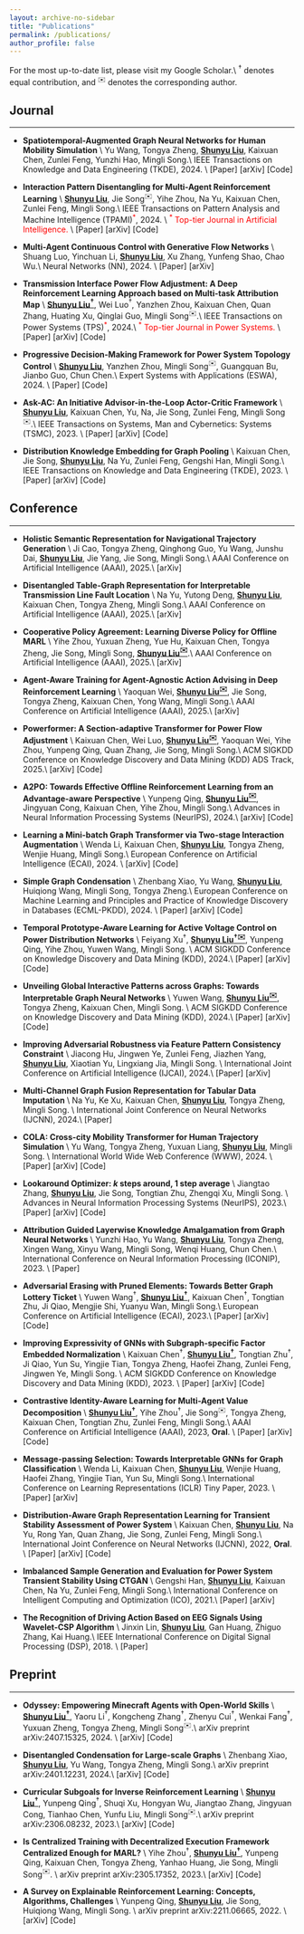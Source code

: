 ```yaml
---
layout: archive-no-sidebar
title: "Publications"
permalink: /publications/
author_profile: false
---
```


For the most up-to-date list, please visit my <a href="https://scholar.google.com/citations?user=4U-X6d4AAAAJ&hl=en" target="_blank" style="text-decoration: none">Google Scholar</a>.\\
$^\dagger$ denotes equal contribution, and $^✉️$ denotes the corresponding author.

## Journal
---

- **Spatiotemporal-Augmented Graph Neural Networks for Human Mobility Simulation** \\
  Yu Wang, Tongya Zheng, **<u>Shunyu Liu</u>**, Kaixuan Chen, Zunlei Feng, Yunzhi Hao, Mingli Song.\\
  IEEE Transactions on Knowledge and Data Engineering (TKDE), 2024. \\
  <a href="https://ieeexplore.ieee.org/abstract/document/10547368/" target="_blank" style="text-decoration: none">\[Paper\]</a> <a href="https://arxiv.org/abs/2306.09381" target="_blank" style="text-decoration: none">\[arXiv\]</a> <a href="https://github.com/Star607/STAR-TKDE" target="_blank" style="text-decoration: none">\[Code\]</a> 


- **Interaction Pattern Disentangling for Multi-Agent Reinforcement Learning**  \\
  **<u>Shunyu Liu</u>**, Jie Song$^✉️$, Yihe Zhou, Na Yu, Kaixuan Chen, Zunlei Feng, Mingli Song.\\
  IEEE Transactions on Pattern Analysis and Machine Intelligence (TPAMI)<span style="color:red">$^*$</span>, 2024. \\
  <span style="color:red">$^*$ Top-tier Journal in Artificial Intelligence.</span> \\
  <a href="https://ieeexplore.ieee.org/document/10529613" target="_blank" style="text-decoration: none">\[Paper\]</a> <a href="https://arxiv.org/abs/2207.03902" target="_blank" style="text-decoration: none">\[arXiv\]</a> <a href="https://github.com/liushunyu/OPT" target="_blank" style="text-decoration: none">\[Code\]</a>


- **Multi-Agent Continuous Control with Generative Flow Networks**  \\
  Shuang Luo, Yinchuan Li, **<u>Shunyu Liu</u>**, Xu Zhang, Yunfeng Shao, Chao Wu.\\
  Neural Networks (NN), 2024. \\
  <a href="https://www.sciencedirect.com/science/article/abs/pii/S0893608024001679" target="_blank" style="text-decoration: none">\[Paper\]</a> <a href="https://arxiv.org/abs/2408.06920" target="_blank" style="text-decoration: none">\[arXiv\]</a>


- **Transmission Interface Power Flow Adjustment: A Deep Reinforcement Learning Approach based on Multi-task Attribution Map** \\
  **<u>Shunyu Liu$^\dagger$</u>**, Wei Luo$^\dagger$, Yanzhen Zhou, Kaixuan Chen, Quan Zhang, Huating Xu, Qinglai Guo, Mingli Song$^✉️$.\\
  IEEE Transactions on Power Systems (TPS)<span style="color:red">$^*$</span>, 2024.\\
  <span style="color:red">$^*$ Top-tier Journal in Power Systems.</span> \\
  <a href="https://ieeexplore.ieee.org/document/10192091" target="_blank" style="text-decoration: none">\[Paper\]</a> <a href="https://arxiv.org/abs/2405.15831" target="_blank" style="text-decoration: none">\[arXiv\]</a> <a href="https://github.com/Cra2yDavid/MAM" target="_blank" style="text-decoration: none">\[Code\]</a> 


- **Progressive Decision-Making Framework for Power System Topology Control** \\
  **<u>Shunyu Liu</u>**, Yanzhen Zhou, Mingli Song$^✉️$, Guangquan Bu, Jianbo Guo, Chun Chen.\\
  Expert Systems with Applications (ESWA), 2024. \\
  <a href="https://www.sciencedirect.com/science/article/pii/S0957417423015725" target="_blank" style="text-decoration: none">\[Paper\]</a> <a href="https://github.com/liushunyu/PAC" target="_blank" style="text-decoration: none">\[Code\]</a> 


- **Ask-AC: An Initiative Advisor-in-the-Loop Actor-Critic Framework**  \\
  **<u>Shunyu Liu</u>**, Kaixuan Chen, Yu, Na, Jie Song, Zunlei Feng, Mingli Song$^✉️$.\\
  IEEE Transactions on Systems, Man and Cybernetics: Systems (TSMC), 2023. \\
  <a href="https://ieeexplore.ieee.org/abstract/document/10210582" target="_blank" style="text-decoration: none">\[Paper\]</a> <a href="https://arxiv.org/abs/2207.01955" target="_blank" style="text-decoration: none">\[arXiv\]</a> <a href="https://github.com/liushunyu/Ask-AC" target="_blank" style="text-decoration: none">\[Code\]</a>


- **Distribution Knowledge Embedding for Graph Pooling** \\
  Kaixuan Chen, Jie Song, **<u>Shunyu Liu</u>**, Na Yu, Zunlei Feng, Gengshi Han, Mingli Song.\\
  IEEE Transactions on Knowledge and Data Engineering (TKDE), 2023. \\
  <a href="https://ieeexplore.ieee.org/abstract/document/9896198/" target="_blank" style="text-decoration: none">\[Paper\]</a> <a href="https://arxiv.org/abs/2109.14333" target="_blank" style="text-decoration: none">\[arXiv\]</a> <a href="https://github.com/chenchkx/DKEPool" target="_blank" style="text-decoration: none">\[Code\]</a> 




## Conference
---


- **Holistic Semantic Representation for Navigational Trajectory Generation**  \\
  Ji Cao, Tongya Zheng, Qinghong Guo, Yu Wang, Junshu Dai, **<u>Shunyu Liu</u>**, Jie Yang, Jie Song, Mingli Song.\\
  AAAI Conference on Artificial Intelligence (AAAI), 2025.\\
  <a href="" target="_blank" style="text-decoration: none">\[arXiv\]</a> 


- **Disentangled Table-Graph Representation for Interpretable Transmission Line Fault Location**  \\
  Na Yu, Yutong Deng, **<u>Shunyu Liu</u>**, Kaixuan Chen, Tongya Zheng, Mingli Song.\\
  AAAI Conference on Artificial Intelligence (AAAI), 2025.\\
  <a href="" target="_blank" style="text-decoration: none">\[arXiv\]</a> 


- **Cooperative Policy Agreement: Learning Diverse Policy for Offline MARL**  \\
  Yihe Zhou, Yuxuan Zheng, Yue Hu, Kaixuan Chen, Tongya Zheng, Jie Song, Mingli Song, **<u>Shunyu Liu$^✉️$</u>**.\\
  AAAI Conference on Artificial Intelligence (AAAI), 2025.\\
  <a href="" target="_blank" style="text-decoration: none">\[arXiv\]</a> 


- **Agent-Aware Training for Agent-Agnostic Action Advising in Deep Reinforcement Learning**  \\
  Yaoquan Wei, **<u>Shunyu Liu$^✉️$</u>**, Jie Song, Tongya Zheng, Kaixuan Chen, Yong Wang, Mingli Song.\\
  AAAI Conference on Artificial Intelligence (AAAI), 2025.\\
  <a href="https://arxiv.org/abs/2311.16807" target="_blank" style="text-decoration: none">\[arXiv\]</a> 


- **Powerformer: A Section-adaptive Transformer for Power Flow Adjustment** \\
  Kaixuan Chen, Wei Luo, **<u>Shunyu Liu$^✉️$</u>**, Yaoquan Wei, Yihe Zhou, Yunpeng Qing, Quan Zhang, Jie Song, Mingli Song.\\
  ACM SIGKDD Conference on Knowledge Discovery and Data Mining (KDD) ADS Track, 2025.\\
  <a href="https://arxiv.org/abs/2401.02771" target="_blank" style="text-decoration: none">\[arXiv\]</a> <a href="https://github.com/chenchkx/Powerformer" target="_blank" style="text-decoration: none">\[Code\]</a> 


- **A2PO: Towards Effective Offline Reinforcement Learning from an Advantage-aware Perspective**  \\
  Yunpeng Qing, **<u>Shunyu Liu$^✉️$</u>**, Jingyuan Cong, Kaixuan Chen, Yihe Zhou, Mingli Song.\\
  Advances in Neural Information Processing Systems (NeurIPS), 2024.\\
  <a href="https://arxiv.org/abs/2403.07262" target="_blank" style="text-decoration: none">\[arXiv\]</a> <a href="https://github.com/Plankson/A2PO" target="_blank" style="text-decoration: none">\[Code\]</a>



- **Learning a Mini-batch Graph Transformer via Two-stage Interaction Augmentation**  \\
  Wenda Li, Kaixuan Chen, **<u>Shunyu Liu</u>**, Tongya Zheng, Wenjie Huang, Mingli Song.\\
  European Conference on Artificial Intelligence (ECAI), 2024. \\
  <a href="https://arxiv.org/abs/2407.09904" target="_blank" style="text-decoration: none">\[arXiv\]</a> <a href="https://github.com/l-wd/LGMformer" target="_blank" style="text-decoration: none">\[Code\]</a>


- **Simple Graph Condensation**  \\
  Zhenbang Xiao, Yu Wang, **<u>Shunyu Liu</u>**, Huiqiong Wang, Mingli Song, Tongya Zheng.\\
  European Conference on Machine Learning and Principles and Practice of Knowledge Discovery in Databases (ECML-PKDD), 2024. \\
  <a href="https://link.springer.com/chapter/10.1007/978-3-031-70344-7_4" target="_blank" style="text-decoration: none">\[Paper\]</a> <a href="https://arxiv.org/abs/2403.14951" target="_blank" style="text-decoration: none">\[arXiv\]</a> <a href="https://github.com/BangHonor/SimGC" target="_blank" style="text-decoration: none">\[Code\]</a>

- **Temporal Prototype-Aware Learning for Active Voltage Control on Power Distribution Networks**  \\
  Feiyang Xu$^\dagger$, **<u>Shunyu Liu$^{\dagger ✉️}$</u>**, Yunpeng Qing, Yihe Zhou, Yuwen Wang, Mingli Song. \\
  ACM SIGKDD Conference on Knowledge Discovery and Data Mining (KDD), 2024.\\
  <a href="https://dl.acm.org/doi/abs/10.1145/3637528.3671790" target="_blank" style="text-decoration: none">\[Paper\]</a> <a href="https://arxiv.org/abs/2406.17818" target="_blank" style="text-decoration: none">\[arXiv\]</a> <a href="https://github.com/Canyizl/TPA-for-AVC" target="_blank" style="text-decoration: none">\[Code\]


- **Unveiling Global Interactive Patterns across Graphs: Towards Interpretable Graph Neural Networks**  \\
  Yuwen Wang, **<u>Shunyu Liu$^✉️$</u>**, Tongya Zheng, Kaixuan Chen, Mingli Song. \\
  ACM SIGKDD Conference on Knowledge Discovery and Data Mining (KDD), 2024.\\
  <a href="https://dl.acm.org/doi/abs/10.1145/3637528.3671838" target="_blank" style="text-decoration: none">\[Paper\]</a> <a href="https://arxiv.org/abs/2407.01979" target="_blank" style="text-decoration: none">\[arXiv\]</a> <a href="https://github.com/Wangyuwen0627/GIP-Framework" target="_blank" style="text-decoration: none">\[Code\]


- **Improving Adversarial Robustness via Feature Pattern Consistency Constraint** \\
  Jiacong Hu, Jingwen Ye, Zunlei Feng, Jiazhen Yang, **<u>Shunyu Liu</u>**, Xiaotian Yu, Lingxiang Jia, Mingli Song. \\
  International Joint Conference on Artificial  Intelligence (IJCAI), 2024.\\
  <a href="https://www.ijcai.org/proceedings/2024/94" target="_blank" style="text-decoration: none">\[Paper\]</a> <a href="https://arxiv.org/abs/2406.08829" target="_blank" style="text-decoration: none">\[arXiv\]</a>


- **Multi-Channel Graph Fusion Representation for Tabular Data Imputation**  \\
  Na Yu, Ke Xu, Kaixuan Chen, **<u>Shunyu Liu</u>**, Tongya Zheng, Mingli Song. \\
  International Joint Conference on Neural Networks (IJCNN), 2024.\\
  <a href="https://ieeexplore.ieee.org/document/10651425" target="_blank" style="text-decoration: none">\[Paper\]</a> 


- **COLA: Cross-city Mobility Transformer for Human Trajectory Simulation**  \\
  Yu Wang, Tongya Zheng, Yuxuan Liang, **<u>Shunyu Liu</u>**, Mingli Song. \\
  International World Wide Web Conference (WWW), 2024. \\
  <a href="https://dl.acm.org/doi/abs/10.1145/3589334.3645469" target="_blank" style="text-decoration: none">\[Paper\]</a> <a href="https://arxiv.org/abs/2403.01801" target="_blank" style="text-decoration: none">\[arXiv\]</a> <a href="https://github.com/Star607/Cross-city-Mobility-Transformer" target="_blank" style="text-decoration: none">\[Code\]</a>


- **Lookaround Optimizer: $k$ steps around, 1 step average**  \\
  Jiangtao Zhang, **<u>Shunyu Liu</u>**, Jie Song, Tongtian Zhu, Zhengqi Xu, Mingli Song. \\
  Advances in Neural Information Processing Systems (NeurIPS), 2023.\\
  <a href="https://proceedings.neurips.cc/paper_files/paper/2023/hash/5b4b967d4222d87fa5b28b6ec7144058-Abstract-Conference.html" target="_blank" style="text-decoration: none">\[Paper\]</a> <a href="https://arxiv.org/abs/2306.07684" target="_blank" style="text-decoration: none">\[arXiv\]</a> <a href="https://github.com/Ardcy/Lookaround" target="_blank" style="text-decoration: none">\[Code\]</a>


- **Attribution Guided Layerwise Knowledge Amalgamation from Graph Neural Networks**  \\
  Yunzhi Hao, Yu Wang, **<u>Shunyu Liu</u>**, Tongya Zheng, Xingen Wang, Xinyu Wang, Mingli Song, Wenqi Huang, Chun Chen.\\
  International Conference on Neural Information Processing (ICONIP), 2023. \\
  <a href="https://www.springerprofessional.de/attribution-guided-layerwise-knowledge-amalgamation-from-graph-n/26298874" target="_blank" style="text-decoration: none">\[Paper\]</a>


- **Adversarial Erasing with Pruned Elements: Towards Better Graph Lottery Ticket**  \\
  Yuwen Wang$^\dagger$, **<u>Shunyu Liu$^\dagger$</u>**, Kaixuan Chen$^\dagger$, Tongtian Zhu, Ji Qiao, Mengjie Shi, Yuanyu Wan, Mingli Song.\\
  European Conference on Artificial Intelligence (ECAI), 2023.\\
  <a href="https://ebooks.iospress.nl/doi/10.3233/FAIA230564" target="_blank" style="text-decoration: none">\[Paper\]</a> <a href="https://arxiv.org/abs/2308.02916" target="_blank" style="text-decoration: none">\[arXiv\]</a> <a href="https://github.com/Wangyuwen0627/ACE-GLT" target="_blank" style="text-decoration: none">\[Code\]</a> 


- **Improving Expressivity of GNNs with Subgraph-specific Factor Embedded Normalization**  \\
  Kaixuan Chen$^\dagger$, **<u>Shunyu Liu$^\dagger$</u>**, Tongtian Zhu$^\dagger$, Ji Qiao, Yun Su, Yingjie Tian, Tongya Zheng, Haofei Zhang, Zunlei Feng, Jingwen Ye, Mingli Song. \\
  ACM SIGKDD Conference on Knowledge Discovery and Data Mining (KDD), 2023. \\
  <a href="https://dl.acm.org/doi/abs/10.1145/3580305.3599388" target="_blank" style="text-decoration: none">\[Paper\]</a> <a href="https://arxiv.org/abs/2305.19903" target="_blank" style="text-decoration: none">\[arXiv\]</a> <a href="https://github.com/chenchkx/SuperNorm" target="_blank" style="text-decoration: none">\[Code\]</a>


- **Contrastive Identity-Aware Learning for Multi-Agent Value Decomposition**  \\
  **<u>Shunyu Liu$^\dagger$</u>**, Yihe Zhou$^\dagger$, Jie Song$^✉️$, Tongya Zheng, Kaixuan Chen, Tongtian Zhu, Zunlei Feng, Mingli Song.\\
  AAAI Conference on Artificial Intelligence (AAAI), 2023, **Oral**. \\
  <a href="https://ojs.aaai.org/index.php/AAAI/article/view/26370" target="_blank" style="text-decoration: none">\[Paper\]</a> <a href="https://arxiv.org/abs/2211.12712" target="_blank" style="text-decoration: none">\[arXiv\]</a> <a href="https://github.com/liushunyu/CIA" target="_blank" style="text-decoration: none">\[Code\]</a>


- **Message-passing Selection: Towards Interpretable GNNs for Graph Classification**  \\
  Wenda Li, Kaixuan Chen, **<u>Shunyu Liu</u>**, Wenjie Huang, Haofei Zhang, Yingjie Tian, Yun Su, Mingli Song.\\
  International Conference on Learning Representations (ICLR) Tiny Paper, 2023. \\
  <a href="https://openreview.net/forum?id=99Go96dla5y" target="_blank" style="text-decoration: none">\[Paper\]</a> <a href="https://arxiv.org/abs/2306.02081" target="_blank" style="text-decoration: none">\[arXiv\]</a>



- **Distribution-Aware Graph Representation Learning for Transient Stability Assessment of Power System** \\
  Kaixuan Chen, **<u>Shunyu Liu</u>**, Na Yu, Rong Yan, Quan Zhang, Jie Song, Zunlei Feng, Mingli Song.\\
  International Joint Conference on Neural Networks (IJCNN), 2022, **Oral**. \\
  <a href="https://ieeexplore.ieee.org/abstract/document/9892854/" target="_blank" style="text-decoration: none">\[Paper\]</a> <a href="https://arxiv.org/abs/2205.06576" target="_blank" style="text-decoration: none">\[arXiv\]</a> <a href="https://github.com/chenchkx/DKEPool-TSA" target="_blank" style="text-decoration: none">\[Code\]</a> 






- **Imbalanced Sample Generation and Evaluation for Power System Transient Stability Using CTGAN** \\
  Gengshi Han, **<u>Shunyu Liu</u>**, Kaixuan Chen, Na Yu, Zunlei Feng, Mingli Song.\\
  International Conference on Intelligent Computing and Optimization (ICO), 2021.\\
  <a href="https://link.springer.com/chapter/10.1007/978-3-030-93247-3_55" target="_blank" style="text-decoration: none">\[Paper\]</a> <a href="https://arxiv.org/abs/2112.08836" target="_blank" style="text-decoration: none">\[arXiv\]</a> 





- **The Recognition of Driving Action Based on EEG Signals Using Wavelet-CSP Algorithm**  \\
  Jinxin Lin, **<u>Shunyu Liu</u>**, Gan Huang, Zhiguo Zhang, Kai Huang.\\
  IEEE International Conference on Digital Signal Processing (DSP), 2018. \\
  <a href="https://ieeexplore.ieee.org/abstract/document/8631540/" target="_blank" style="text-decoration: none">\[Paper\]</a> 




## Preprint
---


- **Odyssey: Empowering Minecraft Agents with Open-World Skills**  \\
  **<u>Shunyu Liu$^\dagger$</u>**, Yaoru Li$^\dagger$, Kongcheng Zhang$^\dagger$, Zhenyu Cui$^\dagger$, Wenkai Fang$^\dagger$, Yuxuan Zheng, Tongya Zheng, Mingli Song$^✉️$.\\
  arXiv preprint arXiv:2407.15325, 2024. \\
  <a href="https://arxiv.org/abs/2407.15325" target="_blank" style="text-decoration: none">\[arXiv\]</a> <a href="https://github.com/zju-vipa/Odyssey" target="_blank" style="text-decoration: none">\[Code\]</a>




- **Disentangled Condensation for Large-scale Graphs**  \\
  Zhenbang Xiao, **<u>Shunyu Liu</u>**, Yu Wang, Tongya Zheng, Mingli Song.\\
  arXiv preprint arXiv:2401.12231, 2024.\\
  <a href="https://arxiv.org/abs/2401.12231" target="_blank" style="text-decoration: none">\[arXiv\]</a> <a href="https://github.com/BangHonor/DisCo" target="_blank" style="text-decoration: none">\[Code\]</a> 



- **Curricular Subgoals for Inverse Reinforcement Learning**  \\
  **<u>Shunyu Liu$^\dagger$</u>**, Yunpeng Qing$^\dagger$, Shuqi Xu, Hongyan Wu, Jiangtao Zhang, Jingyuan Cong, Tianhao Chen, Yunfu Liu, Mingli Song$^✉️$.\\
  arXiv preprint arXiv:2306.08232, 2023.\\
  <a href="https://arxiv.org/abs/2306.08232" target="_blank" style="text-decoration: none">\[arXiv\]</a> <a href="https://github.com/Plankson/CSIRL" target="_blank" style="text-decoration: none">\[Code\]</a>





- **Is Centralized Training with Decentralized Execution Framework Centralized Enough for MARL?** \\
  Yihe Zhou$^\dagger$, **<u>Shunyu Liu$^\dagger$</u>**, Yunpeng Qing, Kaixuan Chen, Tongya Zheng, Yanhao Huang, Jie Song, Mingli Song$^✉️$. \\
  arXiv preprint arXiv:2305.17352, 2023.\\
  <a href="https://arxiv.org/abs/2305.17352" target="_blank" style="text-decoration: none">\[arXiv\]</a> <a href="https://github.com/zyh1999/CADP" target="_blank" style="text-decoration: none">\[Code\]</a> 






- **A Survey on Explainable Reinforcement Learning: Concepts, Algorithms, Challenges** \\
  Yunpeng Qing, **<u>Shunyu Liu</u>**, Jie Song, Huiqiong Wang, Mingli Song. \\
  arXiv preprint arXiv:2211.06665, 2022. \\
  <a href="https://arxiv.org/abs/2211.06665" target="_blank" style="text-decoration: none">\[arXiv\]</a> <a href="https://github.com/Plankson/awesome-explainable-reinforcement-learning" target="_blank" style="text-decoration: none">\[Code\]</a> 

  



